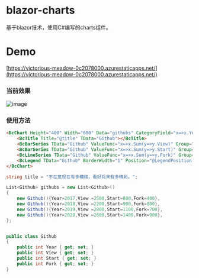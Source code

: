 # blazor-charts
基于blazor技术，使用C#编写的charts组件。

# Demo

[https://victorious-meadow-0c2078000.azurestaticapps.net/](https://victorious-meadow-0c2078000.azurestaticapps.net/)

### 当前效果

![image](https://user-images.githubusercontent.com/7581981/116263448-f5cc8680-a7ab-11eb-94d3-3ec488a2f47b.png)


### 使用方法
```html
<BcChart Height="400" Width="600" Data="githubs" CategoryField="x=>x.Year.ToString()">
    <BcTitle Title="@title" TData="Github"></BcTitle>
    <BcBarSeries TData="Github" ValueFunc="x=>x.Sum(y=>y.View)" Group="View"></BcBarSeries>
    <BcBarSeries TData="Github" ValueFunc="x=>x.Sum(y=>y.Start)" Group="Start"></BcBarSeries>
    <BcLineSeries TData="Github" ValueFunc="x=>x.Sum(y=>y.Fork)" Group="Fork"></BcLineSeries>
    <BcLegend TData="Github" BorderWidth="1" Position="@LegendPosition.Bottom"></BcLegend>
</BcChart>
```

```csharp
string title = "不在意现在有多糟糕，看好将来有多精彩。";

List<Github> githubs = new List<Github>()
{
    new Github(){Year=2017,View =2500,Start=800,Fork=400},
    new Github(){Year=2018,View =2200,Start=900,Fork=800},
    new Github(){Year=2019,View =2800,Start=1100,Fork=700},
    new Github(){Year=2020,View =2600,Start=1400,Fork=900},
};


public class Github
{
    public int Year { get; set; }
    public int View { get; set; }
    public int Start { get; set; }
    public int Fork { get; set; }
}
```
